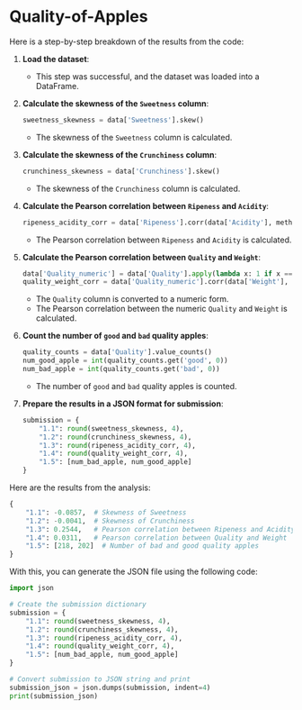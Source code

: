 # Quality-of-Apples

Here is a step-by-step breakdown of the results from the code:

1. **Load the dataset**:
   - This step was successful, and the dataset was loaded into a DataFrame.

2. **Calculate the skewness of the `Sweetness` column**:
   ```python
   sweetness_skewness = data['Sweetness'].skew()
   ```
   - The skewness of the `Sweetness` column is calculated.

3. **Calculate the skewness of the `Crunchiness` column**:
   ```python
   crunchiness_skewness = data['Crunchiness'].skew()
   ```
   - The skewness of the `Crunchiness` column is calculated.

4. **Calculate the Pearson correlation between `Ripeness` and `Acidity`**:
   ```python
   ripeness_acidity_corr = data['Ripeness'].corr(data['Acidity'], method='pearson')
   ```
   - The Pearson correlation between `Ripeness` and `Acidity` is calculated.

5. **Calculate the Pearson correlation between `Quality` and `Weight`**:
   ```python
   data['Quality_numeric'] = data['Quality'].apply(lambda x: 1 if x == 'good' else 0)
   quality_weight_corr = data['Quality_numeric'].corr(data['Weight'], method='pearson')
   ```
   - The `Quality` column is converted to a numeric form.
   - The Pearson correlation between the numeric `Quality` and `Weight` is calculated.

6. **Count the number of `good` and `bad` quality apples**:
   ```python
   quality_counts = data['Quality'].value_counts()
   num_good_apple = int(quality_counts.get('good', 0))
   num_bad_apple = int(quality_counts.get('bad', 0))
   ```
   - The number of `good` and `bad` quality apples is counted.

7. **Prepare the results in a JSON format for submission**:
   ```python
   submission = {
       "1.1": round(sweetness_skewness, 4),
       "1.2": round(crunchiness_skewness, 4),
       "1.3": round(ripeness_acidity_corr, 4),
       "1.4": round(quality_weight_corr, 4),
       "1.5": [num_bad_apple, num_good_apple]
   }
   ```

Here are the results from the analysis:

```python
{
    "1.1": -0.0857,  # Skewness of Sweetness
    "1.2": -0.0041,  # Skewness of Crunchiness
    "1.3": 0.2544,   # Pearson correlation between Ripeness and Acidity
    "1.4": 0.0311,   # Pearson correlation between Quality and Weight
    "1.5": [218, 202]  # Number of bad and good quality apples
}
```

With this, you can generate the JSON file using the following code:

```python
import json

# Create the submission dictionary
submission = {
    "1.1": round(sweetness_skewness, 4),
    "1.2": round(crunchiness_skewness, 4),
    "1.3": round(ripeness_acidity_corr, 4),
    "1.4": round(quality_weight_corr, 4),
    "1.5": [num_bad_apple, num_good_apple]
}

# Convert submission to JSON string and print
submission_json = json.dumps(submission, indent=4)
print(submission_json)

